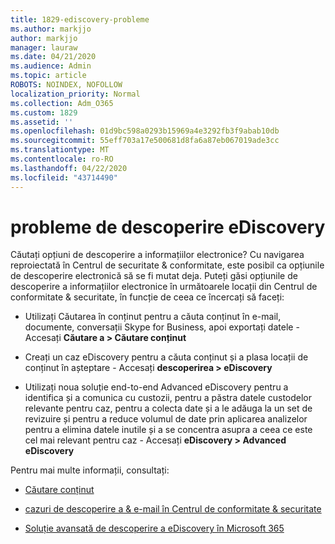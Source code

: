 ```yaml
---
title: 1829-ediscovery-probleme
ms.author: markjjo
author: markjjo
manager: lauraw
ms.date: 04/21/2020
ms.audience: Admin
ms.topic: article
ROBOTS: NOINDEX, NOFOLLOW
localization_priority: Normal
ms.collection: Adm_O365
ms.custom: 1829
ms.assetid: ''
ms.openlocfilehash: 01d9bc598a0293b15969a4e3292fb3f9abab10db
ms.sourcegitcommit: 55eff703a17e500681d8fa6a87eb067019ade3cc
ms.translationtype: MT
ms.contentlocale: ro-RO
ms.lasthandoff: 04/22/2020
ms.locfileid: "43714490"
---
```

# <a name="ediscovery-issues"></a>probleme de descoperire eDiscovery

Căutați opțiuni de descoperire a informațiilor electronice? Cu navigarea reproiectată în Centrul de securitate & conformitate, este posibil ca opțiunile de descoperire electronică să se fi mutat deja.  Puteți găsi opțiunile de descoperire a informațiilor electronice în următoarele locații din Centrul de conformitate & securitate, în funcție de ceea ce încercați să faceți:

- Utilizați Căutarea în conținut pentru a căuta conținut în e-mail, documente, conversații Skype for Business, apoi exportați datele - Accesați **Căutare a > Căutare conținut**

- Creați un caz eDiscovery pentru a căuta conținut și a plasa locații de conținut în așteptare - Accesați **descoperirea > eDiscovery**

- Utilizați noua soluție end-to-end Advanced eDiscovery pentru a identifica și a comunica cu custozii, pentru a păstra datele custodelor relevante pentru caz, pentru a colecta date și a le adăuga la un set de revizuire și pentru a reduce volumul de date prin aplicarea analizelor pentru a elimina datele inutile și a se concentra asupra a ceea ce este cel mai relevant pentru caz - Accesați **eDiscovery > Advanced eDiscovery**

Pentru mai multe informații, consultați:

- [Căutare conținut](https://docs.microsoft.com/office365/securitycompliance/content-search)

- [cazuri de descoperire a & e-mail în Centrul de conformitate & securitate](https://docs.microsoft.com/office365/securitycompliance/ediscovery-cases)

- [Soluție avansată de descoperire a eDiscovery în Microsoft 365](https://docs.microsoft.com/office365/securitycompliance/compliance20/overview-ediscovery-20)
